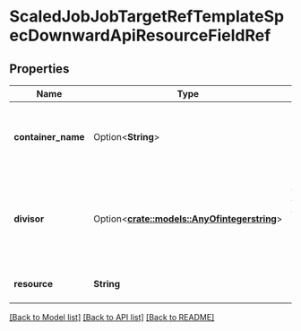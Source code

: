 # ScaledJobJobTargetRefTemplateSpecDownwardApiResourceFieldRef

## Properties

Name | Type | Description | Notes
------------ | ------------- | ------------- | -------------
**container_name** | Option<**String**> | Container name: required for volumes, optional for env vars | [optional]
**divisor** | Option<[**crate::models::AnyOfintegerstring**](anyOf<integer,string>.md)> | Specifies the output format of the exposed resources, defaults to \"1\" | [optional]
**resource** | **String** | Required: resource to select | 

[[Back to Model list]](../README.md#documentation-for-models) [[Back to API list]](../README.md#documentation-for-api-endpoints) [[Back to README]](../README.md)


